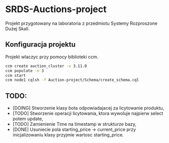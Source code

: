 # SRDS-Auctions-project
Projekt przygotowany na laboratoria z przedmiotu Systemy Rozproszone Dużej Skali.

## Konfiguracja projektu
Projekt wlaczyc przy pomocy biblioteki ccm.
``` bash
ccm create auction_cluster -v 3.11.0
ccm populate -n 3
ccm start
ccm node1 cqlsh -f Auction-project/Schema/create_schema.cql
```


## TODO:
- [DOING] Stworzenie klasy bota odpowiadajacej za licytowanie produktu,
- [TODO] Stworzenie operacji licytowania, ktora wywoluje najpierw select potem update,
- [TODO] Zamienienie Time na timestamp w strukturze bazy,
- [DONE] Usuniecie pola starting_price -> current_price przy inicjalizowaniu klasy przyjmie wartosc starting_price.
